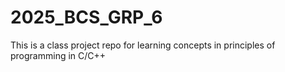 # 2025_BCS_GRP_6
This is a class project repo for learning concepts in principles of programming in C/C++ 
